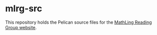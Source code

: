 mlrg-src
========

This repository holds the Pelican source files for the [MathLing Reading Group website](../../../mlrg).
